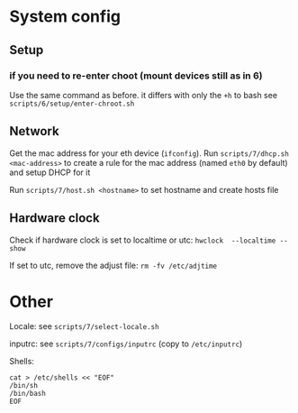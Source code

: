# System config

## Setup

### if you need to re-enter choot (mount devices still as in 6)

Use the same command as before. it differs with only the `+h` to bash
see `scripts/6/setup/enter-chroot.sh`

## Network

Get the mac address for your eth device (`ifconfig`).
Run `scripts/7/dhcp.sh <mac-address>` to create a rule for the mac address (named `eth0` by default) and setup DHCP for it

Run `scripts/7/host.sh <hostname>` to set hostname and create hosts file

## Hardware clock

Check if hardware clock is set to localtime or utc: `hwclock  --localtime --show`

If set to utc, remove the adjust file: `rm -fv /etc/adjtime`

# Other

Locale: see `scripts/7/select-locale.sh`

inputrc: see `scripts/7/configs/inputrc` (copy to `/etc/inputrc`)

Shells:

```
cat > /etc/shells << "EOF"
/bin/sh
/bin/bash
EOF
```

